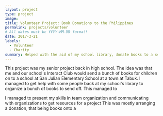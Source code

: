 ```yaml
---
layout: project
type: project
image: 
title: Volunteer Project: Book Donations to the Philippines
permalink: projects/volunteer
# All dates must be YYYY-MM-DD format!
date: 2017-3-21
labels:
  - Volunteer
  - Charity
summary: Helped with the aid of my school library, donate books to a school in the Philippines
---
```

<div class="ui small rounded images">
</div>
<p>
This project was my senior project back in high school. The idea was that me and our school's Interact Club would send a bunch of books for children on to a school at San Julian Elementary School at a town at Tabuk. I managed to get help with some people back at my school's library to organize a bunch of books to send off. This managed to 
<p>
I managed to present my skills in team organization and communicating with organizations to get resources for a project This was mostly arranging a donation, that being books onto a 
